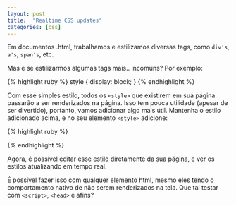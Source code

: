 ```yaml
---
layout: post
title:  "Realtime CSS updates"
categories: [css]
---
```

Em documentos .html, trabalhamos e estilizamos diversas tags, como `div's`, `a's`, `span's`, etc. 

Mas e se estilizarmos algumas tags mais.. incomuns? Por exemplo:

{% highlight ruby %}
style {
  display: block;
}
{% endhighlight %}

Com esse simples estilo, todos os `<style>` que existirem em sua página passarão a ser renderizados na página. Isso tem pouca utilidade (apesar de ser divertido), portanto, vamos adicionar algo mais útil. Mantenha o estilo adicionado acima, e no seu elemento `<style>` adicione:

{% highlight ruby %}
<style contenteditable="true">
  ...your style goes here
</style>
{% endhighlight %}

Agora, é possível editar esse estilo diretamente da sua página, e ver os estilos atualizando em tempo real.

É possível fazer isso com qualquer elemento html, mesmo eles tendo o comportamento nativo de não serem renderizados na tela. Que tal testar com `<script>`, `<head>` e afins?